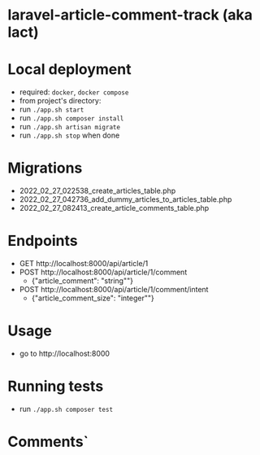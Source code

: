 # laravel-article-comment-track (aka lact)

# Local deployment
* required: `docker`, `docker compose`
* from project's directory:
* run `./app.sh start`
* run `./app.sh composer install`
* run `./app.sh artisan migrate`
* run `./app.sh stop` when done

# Migrations
* 2022_02_27_022538_create_articles_table.php
* 2022_02_27_042736_add_dummy_articles_to_articles_table.php
* 2022_02_27_082413_create_article_comments_table.php

# Endpoints
* GET http://localhost:8000/api/article/1
* POST http://localhost:8000/api/article/1/comment
  * {"article_comment": "string""}
* POST http://localhost:8000/api/article/1/comment/intent
    * {"article_comment_size": "integer""}

# Usage
* go to http://localhost:8000

# Running tests
* run `./app.sh composer test`

# Comments`
